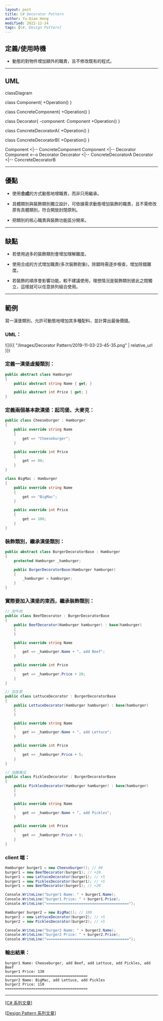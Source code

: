 ```yaml
---
layout: post
title: C# Decorator Pattern
author: Yu-Qiao Hong
modified: 2022-12-24
tags: [C#, Design Pattern]
---
```


## 定義/使用時機

* 動態的對物件增加額外的職責，且不修改既有的程式。

----------

## UML

<div class="mermaid">
classDiagram

class Component{
    +Operation()
}

class ConcreteComponent{
    +Operation()
}

class Decorator{
    -component: Component
    +Operation()
}

class ConcreteDecoratorA{
    +Operation()
}

class ConcreteDecoratorB{
    +Operation()
}

Component <|-- ConcreteComponent
Component <|-- Decorator
Component <--o  Decorator
Decorator <|-- ConcreteDecoratorA
Decorator <|-- ConcreteDecoratorB
</div>

----------

## 優點

* 使用**合成**的方式動態地增職責，而非只用繼承。

* 具體類別與裝飾類別獨立設計，可依據需求動態增加裝飾的職責，且不需修改原有具體類別，符合開放封閉原則。

* 把類別的核心職責與裝飾功能區分開來。

----------

## 缺點

* 若使用過多的裝飾類別會增加理解難度。

* 使用合成的方式增加職責(多次裝飾對象)，除錯時需逐步檢查，增加除錯難度。

* 若裝飾的順序會影響功能，較不建議使用，理想情況是裝飾類別彼此之間獨立，這樣就可以任意排列組合使用。

----------

## 範例

寫一漢堡類別，允許可動態地增加其多種配料，並計算出最後價錢。

### UML：

![]({{ "/Images/Decorator Pattern/2019-11-03-23-45-35.png" | relative_url }})

### 定義一漢堡虛擬類別：
~~~c#
public abstract class Hamburger
{
    public abstract string Name { get; }

    public abstract int Price { get; }
}
~~~

### 定義兩個基本款漢堡：起司堡、大麥克：
~~~c#
public class Cheeseburger : Hamburger
{
    public override string Name
    {
        get => "Cheeseburger";
    }

    public override int Price
    {
        get => 80;
    }
}

class BigMac : Hamburger
{
    public override string Name
    {
        get => "BigMac";
    }

    public override int Price
    {
        get => 100;
    }
}
~~~

### 裝飾類別，繼承漢堡類別：
~~~c#
public abstract class BurgerDecoratorBase : Hamburger
{
    protected Hamburger _hamburger;

    public BurgerDecoratorBase(Hamburger hamburger)
    {
        _hamburger = hamburger;
    }
}
~~~

### 實際要加入漢堡的東西，繼承裝飾類別：
~~~c#
// 加牛肉
public class BeefDecorator : BurgerDecoratorBase
{
    public BeefDecorator(Hamburger hamburger) : base(hamburger)
    {
    }

    public override string Name
    {
        get => _hamburger.Name + ", add Beef";
    }

    public override int Price
    {
        get => _hamburger.Price + 20;
    }
}

// 加生菜
public class LettuceDecorator : BurgerDecoratorBase
{
    public LettuceDecorator(Hamburger hamburger) : base(hamburger)
    {
    }

    public override string Name
    {
        get => _hamburger.Name + ", add Lettuce";
    }

    public override int Price
    {
        get => _hamburger.Price + 5;
    }
}

// 加酸黃瓜
public class PicklesDecorator : BurgerDecoratorBase
{
    public PicklesDecorator(Hamburger hamburger) : base(hamburger)
    {
    }

    public override string Name
    {
        get => _hamburger.Name + ", add Pickles";
    }

    public override int Price
    {
        get => _hamburger.Price + 5;
    }
}
~~~

### client 端：
~~~c#
Hamburger burger1 = new Cheeseburger(); // 80
burger1 = new BeefDecorator(burger1); // +20
burger1 = new LettuceDecorator(burger1); // +5
burger1 = new PicklesDecorator(burger1); // +5
burger1 = new BeefDecorator(burger1); // +20

Console.WriteLine("burger1 Name: " + burger1.Name);
Console.WriteLine("burger1 Price: " + burger1.Price);
Console.WriteLine("======================================");

Hamburger burger2 = new BigMac(); // 100
burger2 = new LettuceDecorator(burger2); // +5
burger2 = new PicklesDecorator(burger2); // +5

Console.WriteLine("burger2 Name: " + burger2.Name);
Console.WriteLine("burger2 Price: " + burger2.Price);
Console.WriteLine("======================================");
~~~

### 輸出結果：
```
burger1 Name: Cheeseburger, add Beef, add Lettuce, add Pickles, add Beef
burger1 Price: 130
======================================
burger2 Name: BigMac, add Lettuce, add Pickles
burger2 Price: 110
======================================
```

----------

[[C# 系列文章]](https://yu-qiao-hong.github.io/tags/#C%23)

[[Design Pattern 系列文章]](https://yu-qiao-hong.github.io/tags/#Design+Pattern)